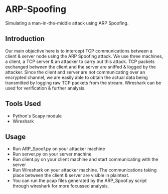 
# ARP-Spoofing
Simulating a man-in-the-middle attack using ARP Spoofing.

## Introduction
Our main objective here is to intercept TCP communications between a client & server node using the ARP Spoofing attack. We use three machines, a client, a TCP server & an attacker to carry out this attack. TCP packets exchanged between the client and the server are sniffed & logged by the attacker. Since the client and server are not communicating over an encrypted channel, we are easily able to obtain the actual data being transmitted by logging raw TCP packets from the stream. Wireshark can be used for verification & further analysis.

## Tools Used
- Python's Scapy module
- Wireshark

## Usage
- Run ARP_Spoof.py on your attacker machine
- Run server.py on your server machine
- Run client.py on your client machine and start communicating with the server
- Run Wireshark on your attacker machine. The communications taking place between the client & server are visible in plaintext.
- You can run the pcap files generated by the ARP_Spoof.py script through wireshark for more focussed analysis. 
